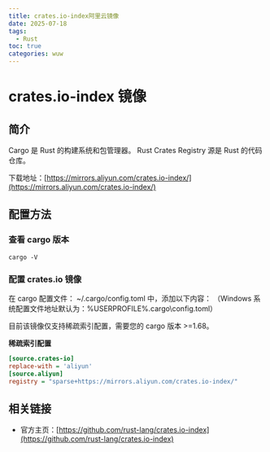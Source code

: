 ```yaml
---
title: crates.io-index阿里云镜像
date: 2025-07-18
tags:
  - Rust
toc: true
categories: wuw
---
```


# crates.io-index 镜像

## 简介

Cargo 是 Rust 的构建系统和包管理器。 Rust Crates Registry 源是 Rust 的代码仓库。

下载地址：[https://mirrors.aliyun.com/crates.io-index/](https://mirrors.aliyun.com/crates.io-index/)

## 配置方法

### 查看 cargo 版本

```ebnf
cargo -V
```

### 配置 crates.io 镜像

在 cargo 配置文件： ~/.cargo/config.toml 中，添加以下内容： （Windows 系统配置文件地址默认为：%USERPROFILE%\.cargo\config.toml）

目前该镜像仅支持稀疏索引配置，需要您的 cargo 版本 >=1.68。

**稀疏索引配置**

```ini
[source.crates-io]
replace-with = 'aliyun'
[source.aliyun]
registry = "sparse+https://mirrors.aliyun.com/crates.io-index/"
```

## 相关链接

- 官方主页：[https://github.com/rust-lang/crates.io-index](https://github.com/rust-lang/crates.io-index)